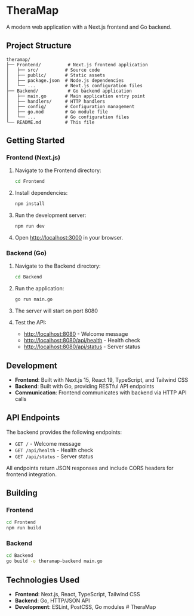 # TheraMap

A modern web application with a Next.js frontend and Go backend.

## Project Structure

```
theramap/
├── Frontend/          # Next.js frontend application
│   ├── src/          # Source code
│   ├── public/       # Static assets
│   ├── package.json  # Node.js dependencies
│   └── ...           # Next.js configuration files
├── Backend/           # Go backend application
│   ├── main.go       # Main application entry point
│   ├── handlers/     # HTTP handlers
│   ├── config/       # Configuration management
│   ├── go.mod        # Go module file
│   └── ...           # Go configuration files
└── README.md         # This file
```

## Getting Started

### Frontend (Next.js)

1. Navigate to the Frontend directory:
   ```bash
   cd Frontend
   ```

2. Install dependencies:
   ```bash
   npm install
   ```

3. Run the development server:
   ```bash
   npm run dev
   ```

4. Open [http://localhost:3000](http://localhost:3000) in your browser.

### Backend (Go)

1. Navigate to the Backend directory:
   ```bash
   cd Backend
   ```

2. Run the application:
   ```bash
   go run main.go
   ```

3. The server will start on port 8080

4. Test the API:
   - [http://localhost:8080](http://localhost:8080) - Welcome message
   - [http://localhost:8080/api/health](http://localhost:8080/api/health) - Health check
   - [http://localhost:8080/api/status](http://localhost:8080/api/status) - Server status

## Development

- **Frontend**: Built with Next.js 15, React 19, TypeScript, and Tailwind CSS
- **Backend**: Built with Go, providing RESTful API endpoints
- **Communication**: Frontend communicates with backend via HTTP API calls

## API Endpoints

The backend provides the following endpoints:

- `GET /` - Welcome message
- `GET /api/health` - Health check
- `GET /api/status` - Server status

All endpoints return JSON responses and include CORS headers for frontend integration.

## Building

### Frontend
```bash
cd Frontend
npm run build
```

### Backend
```bash
cd Backend
go build -o theramap-backend main.go
```

## Technologies Used

- **Frontend**: Next.js, React, TypeScript, Tailwind CSS
- **Backend**: Go, HTTP/JSON API
- **Development**: ESLint, PostCSS, Go modules
#   T h e r a M a p  
 